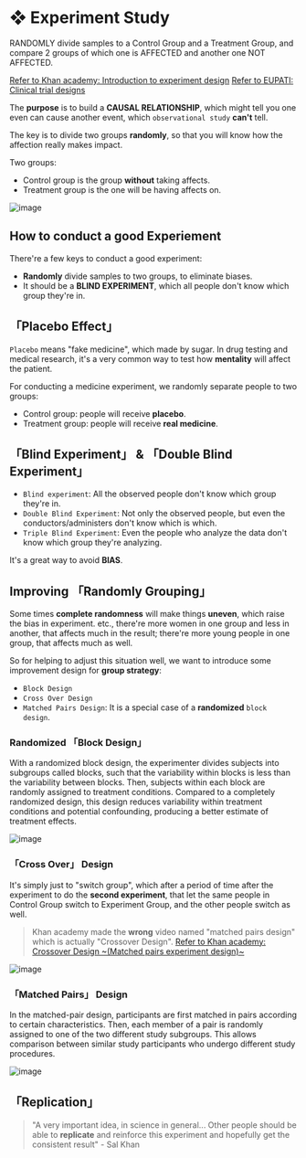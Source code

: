 #  ❖ Experiment Study

RANDOMLY divide samples to a Control Group and a Treatment Group, and compare 2 groups of which one is AFFECTED and another one NOT AFFECTED.

[Refer to Khan academy: Introduction to experiment design](https://www.khanacademy.org/math/ap-statistics/gathering-data-ap/modal/v/introduction-to-experiment-design)
[Refer to EUPATI: Clinical trial designs](https://www.eupati.eu/clinical-development-and-trials/clinical-trial-designs/)


The **purpose** is to build a **CAUSAL RELATIONSHIP**, which might tell you one even can cause another event, which `observational study` **can't** tell.

The key is to divide two groups **randomly**, so that you will know how the affection really makes impact.

Two groups:
- Control group is the group **without** taking affects.
- Treatment group is the one will be having affects on.

![image](https://user-images.githubusercontent.com/14041622/43946348-9f607d4e-9cb7-11e8-8114-736cb092003f.png)

## How to conduct a good Experiement

There're a few keys to conduct a good experiment:
- **Randomly** divide samples to two groups, to eliminate biases.
- It should be a **BLIND EXPERIMENT**, which all people don't know which group they're in.



## 「Placebo Effect」

`Placebo` means "fake medicine", which made by sugar.
In drug testing and medical research, it's a very common way to test how **mentality** will affect the patient.

For conducting a medicine experiment, we randomly separate people to two groups:
- Control group: people will receive **placebo**.
- Treatment group: people will receive **real medicine**.


## 「Blind Experiment」 & 「Double Blind Experiment」

- `Blind experiment`: All the observed people don't know which group they're in.
- `Double Blind Experiment`: Not only the observed people, but even the conductors/administers don't know which is which.
- `Triple Blind Experiment`: Even the people who analyze the data don't know which group they're analyzing.

It's a great way to avoid **BIAS**.


## Improving 「Randomly Grouping」

Some times **complete randomness** will make things **uneven**, which raise the bias in experiment.
etc., there're more women in one group and less in another, that affects much in the result; there're more young people in one group, that affects much as well.

So for helping to adjust this situation well, we want to introduce some improvement design for **group strategy**:
- `Block Design`
- `Cross Over Design`
- `Matched Pairs Design`: It is a special case of a **randomized** `block design`.

### Randomized 「Block Design」

With a randomized block design, the experimenter divides subjects into subgroups called blocks, such that the variability within blocks is less than the variability between blocks. Then, subjects within each block are randomly assigned to treatment conditions. Compared to a completely randomized design, this design reduces variability within treatment conditions and potential confounding, producing a better estimate of treatment effects.

![image](https://user-images.githubusercontent.com/14041622/43948848-8a99587a-9cbe-11e8-97c2-83984ace2c42.png)



### 「Cross Over」 Design

It's simply just to "switch group", which after a period of time after the experiment to do the **second experiment**, that let the same people in Control Group switch to Experiment Group, and the other people switch as well.

> Khan academy made the **wrong** video named "matched pairs design" which is actually "Crossover Design".
[Refer to Khan academy: Crossover Design ~(Matched pairs experiment design)~](https://www.khanacademy.org/math/ap-statistics/gathering-data-ap/modal/v/matched-pairs-experiment-design)

![image](https://user-images.githubusercontent.com/14041622/43948716-27df30ec-9cbe-11e8-8bef-4176c09c43d9.png)



### 「Matched Pairs」 Design

In the matched-pair design, participants are first matched in pairs according to certain characteristics. Then, each member of a pair is randomly assigned to one of the two different study subgroups. This allows comparison between similar study participants who undergo different study procedures.

![image](https://user-images.githubusercontent.com/14041622/43948748-42812fd6-9cbe-11e8-989a-af200b9926a7.png)




## 「Replication」

> "A very important idea, in science in general... Other people should be able to **replicate** and reinforce this experiment and hopefully get the consistent result" - Sal Khan